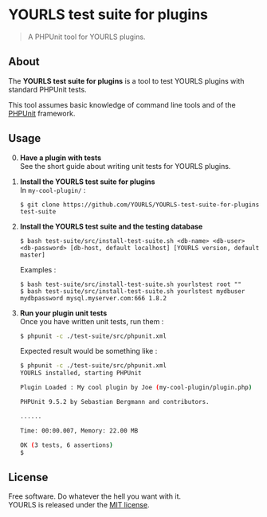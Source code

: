 # YOURLS test suite for plugins

> A PHPUnit tool for YOURLS plugins.


## About

The **YOURLS test suite for plugins** is a tool to test YOURLS plugins with standard PHPUnit tests.

This tool assumes basic knowledge of command line tools and of the [PHPUnit](https://phpunit.de/ "PHPUnit") framework.

## Usage

0. **Have a plugin with tests**   
    See the short guide about writing unit tests for YOURLS plugins.

1. **Install the YOURLS test suite for plugins**   
    In `my-cool-plugin/` :
    ```shell
    $ git clone https://github.com/YOURLS/YOURLS-test-suite-for-plugins test-suite
    ```

2. **Install the YOURLS test suite and the testing database**   
    ```shell
    $ bash test-suite/src/install-test-suite.sh <db-name> <db-user> <db-password> [db-host, default localhost] [YOURLS version, default master]
    ```
    Examples  :
    ```shell
    $ bash test-suite/src/install-test-suite.sh yourlstest root ""
    $ bash test-suite/src/install-test-suite.sh yourlstest mydbuser mydbpassword mysql.myserver.com:666 1.8.2
    ```

3. **Run your plugin unit tests**   
    Once you have written unit tests, run them :
    ```sh
    $ phpunit -c ./test-suite/src/phpunit.xml
    ```
    Expected result would be something like :
    ```sh
    $ phpunit -c ./test-suite/src/phpunit.xml
    YOURLS installed, starting PHPUnit

    Plugin Loaded : My cool plugin by Joe (my-cool-plugin/plugin.php)

    PHPUnit 9.5.2 by Sebastian Bergmann and contributors.

    ......                                                              3 / 3 (100%)

    Time: 00:00.007, Memory: 22.00 MB

    OK (3 tests, 6 assertions)
    $
    ```


## License

Free software. Do whatever the hell you want with it.   
YOURLS is released under the [MIT license](LICENSE).
